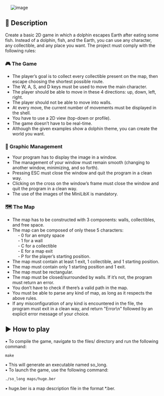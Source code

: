 &emsp; ![image](https://github.com/user-attachments/assets/16649219-f172-4511-b2f6-0e9da2418a37)

## 📖 Description
Create a basic 2D game in which a dolphin escapes Earth after eating some fish. Instead of a dolphin, fish, and the Earth, you can use any character, any collectible, and any place you want. The project must comply with the following rules:

### 🎮 The Game

- The player’s goal is to collect every collectible present on the map, then escape choosing the shortest possible route.
- The W, A, S, and D keys must be used to move the main character.
- The player should be able to move in these 4 directions: up, down, left, right.
- The player should not be able to move into walls.
- At every move, the current number of movements must be displayed in the shell.
- You have to use a 2D view (top-down or profile).
- The game doesn’t have to be real-time.
- Although the given examples show a dolphin theme, you can create the world you want.

### 🎨 Graphic Management

- Your program has to display the image in a window.
- The management of your window must remain smooth (changing to another window, minimizing, and so forth).
- Pressing ESC must close the window and quit the program in a clean way.
- Clicking on the cross on the window’s frame must close the window and quit the program in a clean way.
- The use of the images of the MiniLibX is mandatory.

### 🗺️ The Map

- The map has to be constructed with 3 components: walls, collectibles, and free space.
- The map can be composed of only these 5 characters:  <br/>
&emsp; - 0 for an empty space  <br/>
&emsp; - 1 for a wall  <br/>
&emsp; - C for a collectible  <br/>
&emsp; - E for a map exit  <br/>
&emsp; - P for the player’s starting position.
- The map must contain at least 1 exit, 1 collectible, and 1 starting position.
- The map must contain only 1 starting position and 1 exit.
- The map must be rectangular.
- The map must be closed/surrounded by walls. If it’s not, the program must return an error.
- You don’t have to check if there’s a valid path in the map.
- You must be able to parse any kind of map, as long as it respects the above rules.
- If any misconfiguration of any kind is encountered in the file, the program must exit in a clean way, and return "Error\n" followed by an explicit error message of your choice.

## ▶️ How to play

• To compile the game, navigate to the files/ directory and run the following command: <br/>
```markdown
make
```
• This will generate an executable named so_long. <br/>
• To launch the game, use the following command: <br/>
```bash
./so_long maps/huge.ber
```
• huge.ber is a map description file in the format *.ber.
